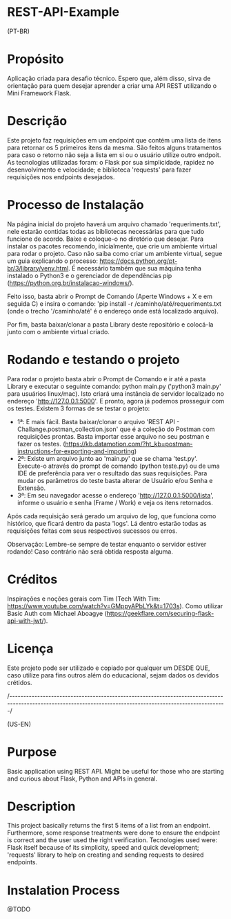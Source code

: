 # REST-API-Example

(PT-BR)
# Propósito
Aplicação criada para desafio técnico. Espero que, além disso, sirva de orientação para quem desejar aprender a criar uma API REST utilizando o Mini Framework Flask.


# Descrição
Este projeto faz requisições em um endpoint que contém uma lista de itens para retornar os 5 primeiros itens da mesma. São feitos alguns tratamentos para caso o retorno não seja a lista em si ou o usuário utilize outro endpoit. As tecnologias utilizadas foram: o Flask por sua simplicidade, rapidez no desenvolvimento e velocidade; e biblioteca 'requests' para fazer requisições nos endpoints desejados.


# Processo de Instalação
Na página inicial do projeto haverá um arquivo chamado 'requeriments.txt', nele estarão contidas todas as bibliotecas necessárias para que tudo funcione de acordo. Baixe e coloque-o no diretório que desejar.
Para instalar os pacotes recomendo, inicialmente, que crie um ambiente virtual para rodar o projeto. Caso não saiba como criar um ambiente virtual, segue um guia explicando o processo: https://docs.python.org/pt-br/3/library/venv.html.
É necessário também que sua máquina tenha instalado o Python3 e o gerenciador de dependências pip (https://python.org.br/instalacao-windows/).

Feito isso, basta abrir o Prompt de Comando (Aperte Windows + X e em seguida C) e insira o comando: 'pip install -r /caminho/até/requeriments.txt (onde o trecho '/caminho/até' é o endereço onde está localizado arquivo).

Por fim, basta baixar/clonar a pasta Library deste repositório e colocá-la junto com o ambiente virtual criado.


# Rodando e testando o projeto
Para rodar o projeto basta abrir o Prompt de Comando e ir até a pasta Library e executar o seguinte comando: python main.py ('python3 main.py' para usuários linux/mac).
Isto criará uma instância de servidor localizado no endereço 'http://127.0.0.1:5000'. E pronto, agora já podemos prosseguir com os testes.
Existem 3 formas de se testar o projeto:
 - 1ª: E mais fácil. Basta baixar/clonar o arquivo 'REST API - Challange.postman_collection.json' que é a coleção do Postman com requisições prontas. Basta importar esse arquivo no seu postman e fazer os testes. (https://kb.datamotion.com/?ht_kb=postman-instructions-for-exporting-and-importing)
 - 2ª: Existe um arquivo junto ao 'main.py' que se chama 'test.py'. Execute-o através do prompt de comando (python teste.py) ou de uma IDE de preferência para ver o resultado das suas requisições. Para mudar os parâmetros do teste basta alterar de Usuário e/ou Senha e Extensão.
 - 3ª: Em seu navegador acesse o endereço 'http://127.0.0.1:5000/lista', informe o usuário e senha (Frame / Work) e veja os itens retornados.

Após cada requisição será gerado um arquivo de log, que funciona como histórico, que ficará dentro da pasta 'logs'. Lá dentro estarão todas as requisições feitas com seus respectivos sucessos ou erros.

Observação: Lembre-se sempre de testar enquanto o servidor estiver rodando! Caso contrário não será obtida resposta alguma.


# Créditos
Inspirações e noções gerais com Tim (Tech With Tim: https://www.youtube.com/watch?v=GMppyAPbLYk&t=1703s).
Como utilizar Basic Auth com Michael Aboagye (https://geekflare.com/securing-flask-api-with-jwt/).


# Licença
Este projeto pode ser utilizado e copiado por qualquer um DESDE QUE, caso utilize para fins outros além do educacional, sejam dados os devidos crétidos.

/------------------------------------------------------------------------------------------------------------------------------------------------------------/

(US-EN)
#  Purpose
Basic application using REST API. Might be useful for those who are starting and curious about Flask, Python and APIs in general.


# Description
This project basically returns the first 5 items of a list from an endpoint. Furthermore, some response treatments were done to ensure the endpoint is correct and the user used the right verification. Tecnologies used were: Flask itself because of its simplicity, speed and quick development; 'requests' library to help on creating and sending requests to desired endpoints.

# Instalation Process
@TODO
